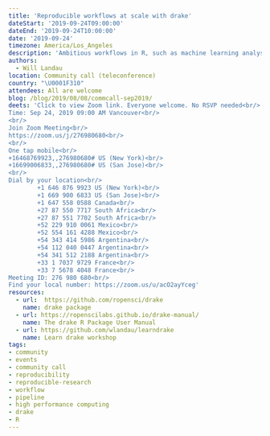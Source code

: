 ```yaml
---
title: 'Reproducible workflows at scale with drake'
dateStart: '2019-09-24T09:00:00'
dateEnd: '2019-09-24T10:00:00'
date: '2019-09-24'
timezone: America/Los_Angeles
description: 'Ambitious workflows in R, such as machine learning analyses, can be difficult to manage. A single round of computation can take several hours to complete, and routine updates to the code and data tend to invalidate hard-earned results. You can enhance the maintainability, hygiene, speed, scale, and reproducibility of such projects with the drake R package. drake resolves the dependency structure of your analysis pipeline, skips tasks that are already up to date, executes the rest with optional distributed computing, and organizes the output so you rarely have to think about data files. This talk demonstrates how to create and maintain a realistic machine learning project using drake-powered automation.'
authors:
  - Will Landau
location: Community call (teleconference)
country: "\U0001F310"
attendees: All are welcome
blog: /blog/2019/08/08/commcall-sep2019/
deets: 'Click to view Zoom link. Everyone welcome. No RSVP needed<br/>
Time: Sep 24, 2019 09:00 AM Vancouver<br/>
<br/>
Join Zoom Meeting<br/>
https://zoom.us/j/276980680<br/>
<br/>
One tap mobile<br/>
+16468769923,,276980680# US (New York)<br/>
+16699006833,,276980680# US (San Jose)<br/>
<br/>
Dial by your location<br/>
        +1 646 876 9923 US (New York)<br/>
        +1 669 900 6833 US (San Jose)<br/>
        +1 647 558 0588 Canada<br/>
        +27 87 550 7717 South Africa<br/>
        +27 87 551 7702 South Africa<br/>
        +52 229 910 0061 Mexico<br/>
        +52 554 161 4288 Mexico<br/>
        +54 343 414 5986 Argentina<br/>
        +54 112 040 0447 Argentina<br/>
        +54 341 512 2188 Argentina<br/>
        +33 1 7037 9729 France<br/>
        +33 7 5678 4048 France<br/>
Meeting ID: 276 980 680<br/>
Find your local number: https://zoom.us/u/acO2ayYceg'
resources:
  - url:  https://github.com/ropensci/drake
    name: drake package
  - url: https://ropenscilabs.github.io/drake-manual/
    name: The drake R Package User Manual
  - url: https://github.com/wlandau/learndrake
    name: Learn drake workshop
tags:
- community
- events
- community call
- reproducibility
- reproducible-research
- workflow
- pipeline
- high performance computing
- drake
- R
---
```

